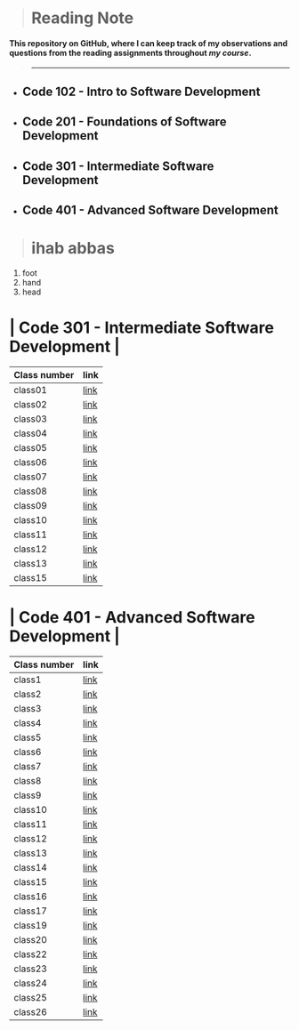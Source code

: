 
> # Reading Note
 #### This repository on **GitHub**, where I can keep track of my observations and questions from the reading assignments throughout *my course*.

 > ---

* ## Code 102 - Intro to Software Development
* ## Code 201 - Foundations of Software Development
* ## Code 301 - Intermediate Software Development
* ## Code 401 - Advanced Software Development


> # ihab abbas
 1. foot
 2. hand 
 3. head

 # |  Code 301 - Intermediate Software Development |
| Class number  | link |
| ----------- | ----------- |
| class01      | 	[link](https://github.com/ihababbas/new-reading-note/blob/main/class1.md) |
| class02      | 	[link](https://github.com/ihababbas/new-reading-note/blob/main/class2.md) |
| class03      | 	[link](https://github.com/ihababbas/new-reading-note/blob/main/class3.md) |
| class04      | 	[link](https://github.com/ihababbas/new-reading-note/blob/main/class4.md) |
| class05      | 	[link](https://github.com/ihababbas/new-reading-note/blob/main/class5.md) |
| class06      | 	[link](https://github.com/ihababbas/new-reading-note/blob/main/class6.md) |
| class07      | 	[link](https://github.com/ihababbas/new-reading-note/blob/main/class7.md) |
| class08      | 	[link](https://github.com/ihababbas/new-reading-note/blob/main/class8.md) |
| class09      | 	[link](https://github.com/ihababbas/new-reading-note/blob/main/class9.md) |
| class10      | 	[link](https://github.com/ihababbas/new-reading-note/blob/main/class10.md) |
| class11      | 	[link](https://github.com/ihababbas/new-reading-note/blob/main/class11.md) |
| class12      | 	[link](https://github.com/ihababbas/new-reading-note/blob/main/class12.md) |
| class13      | 	[link](https://github.com/ihababbas/new-reading-note/blob/main/class13.md) |
| class15      | 	[link](https://github.com/ihababbas/new-reading-note/blob/main/class15.md) |




 # | Code 401 - Advanced Software Development |
| Class number  | link |
| ----------- | ----------- |
| class1      | 	[link](https://ihababbas.github.io/new-reading-note/code-401-python/class1) |
| class2      | 	[link](https://ihababbas.github.io/new-reading-note/code-401-python/class2) |
| class3      | 	[link](https://ihababbas.github.io/new-reading-note/code-401-python/class3) |
| class4      | 	[link](https://ihababbas.github.io/new-reading-note/code-401-python/class4) |
| class5      | 	[link](https://ihababbas.github.io/new-reading-note/code-401-python/class5) |
| class6      | 	[link](https://ihababbas.github.io/new-reading-note/code-401-python/class6) |
| class7      | 	[link](https://ihababbas.github.io/new-reading-note/code-401-python/class7) |
| class8      | 	[link](https://ihababbas.github.io/new-reading-note/code-401-python/class8) |
| class9      | 	[link](https://ihababbas.github.io/new-reading-note/code-401-python/class9) |
| class10      | 	[link](https://ihababbas.github.io/new-reading-note/code-401-python/class10) |
| class11      | 	[link](https://ihababbas.github.io/new-reading-note/code-401-python/class11) |
| class12      | 	[link](https://ihababbas.github.io/new-reading-note/code-401-python/class12) |
| class13      | 	[link](https://ihababbas.github.io/new-reading-note/code-401-python/class13) |
| class14      | 	[link](https://ihababbas.github.io/new-reading-note/code-401-python/class14) |
| class15      | 	[link](https://ihababbas.github.io/new-reading-note/code-401-python/class15) |
| class16      | 	[link](https://ihababbas.github.io/new-reading-note/code-401-python/class16) |
| class17      | 	[link](https://ihababbas.github.io/new-reading-note/code-401-python/class17) |
| class19      | 	[link](https://ihababbas.github.io/new-reading-note/code-401-python/class19) |
| class20      | 	[link](https://ihababbas.github.io/new-reading-note/code-401-python/class20) |
| class22      | 	[link](https://ihababbas.github.io/new-reading-note/code-401-python/class22) |
| class23      | 	[link](https://ihababbas.github.io/new-reading-note/code-401-python/class23) |
| class24      | 	[link](https://ihababbas.github.io/new-reading-note/code-401-python/class24) |
| class25      | 	[link](https://ihababbas.github.io/new-reading-note/code-401-python/class25) |
| class26      | 	[link](https://ihababbas.github.io/new-reading-note/code-401-python/class26) |